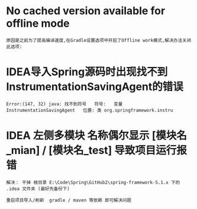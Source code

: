 # No cached version available for offline mode
    原因是之前为了提高编译速度,在Gradle设置选项中开启了Offline work模式,解决办法关闭此选项: 
    
# IDEA导入Spring源码时出现找不到InstrumentationSavingAgent的错误
    Error:(147, 32) java: 找不到符号   符号:   变量 InstrumentationSavingAgent   位置: 类 org.springframework.instru
    
    
# IDEA 左侧多模块  名称偶尔显示 [模块名_mian] / [模块名_test] 导致项目运行报错
    解决： 干掉 根目录 E:\Code\Spring\GitHub2\spring-framework-5.1.x 下的 .idea 文件夹 (最好先备份下)
    
    重启项目导入/刷新  gradle / maven 等依赖 即可解决问题
    
    
    
    
        
    
    
    
    
        
    
    
    
    
        
    
    
    
    
        
    
    
    
    
        
    
    
    
    
        
    
    
    
    
        
    
    
    
    
        
    
    
    
    
        
    
    
    
    
        
    
    
    
    
        
    
    
    
    
        
    
    
    
    
        
    
    
    
    
        
    
    
    
    
        
    
    
    
    
        
    
    
    
    
        
    
    
    
    
        
    
    
    
    
        
    
    
    
    
        
    
    
    
    
        
    
    
    
    
        
    
    
    
    
        
    
    
    
    
        
    
    
    
    
        
    
    
    
    
        
    
    
    
    
        
    
    
    
    
        
    
    
    
    
        
    
    
    
    
        
    
    
    
    
        
    
    
    
    
        
    
    
    
    
        
    
    
    
    
        
    
    
    
    
        
    
    
    
    
        
    
    
    
    
        
    
    
    
    
        
    
    
    
    
    
    